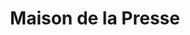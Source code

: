 ---
title: "Maison de la Presse"
url: /pont-leveque/maison-de-la-presse/
shop: marchand de journaux
---